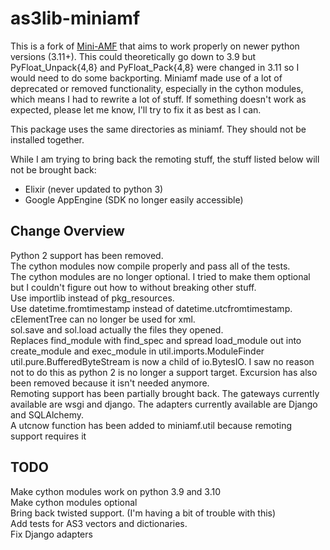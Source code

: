 # as3lib-miniamf
This is a fork of <a href="https://pypi.org/project/Mini-AMF/">Mini-AMF</a> that aims to work properly on newer python versions (3.11+). This could theoretically go down to 3.9 but PyFloat_Unpack{4,8} and PyFloat_Pack{4,8} were changed in 3.11 so I would need to do some backporting. Miniamf made use of a lot of deprecated or removed functionality, especially in the cython modules, which means I had to rewrite a lot of stuff. If something doesn't work as expected, please let me know, I'll try to fix it as best as I can.

This package uses the same directories as miniamf. They should not be installed together.

While I am trying to bring back the remoting stuff, the stuff listed below will not be brought back:
- Elixir (never updated to python 3)
- Google AppEngine (SDK no longer easily accessible)

## Change Overview
Python 2 support has been removed.
<br>The cython modules now compile properly and pass all of the tests.
<br>The cython modules are no longer optional. I tried to make them optional but I couldn't figure out how to without breaking other stuff.
<br>Use importlib instead of pkg_resources.
<br>Use datetime.fromtimestamp instead of datetime.utcfromtimestamp.
<br>cElementTree can no longer be used for xml.
<br>sol.save and sol.load actually the files they opened.
<br>Replaces find_module with find_spec and spread load_module out into create_module and exec_module in util.imports.ModuleFinder
<br>util.pure.BufferedByteStream is now a child of io.BytesIO. I saw no reason not to do this as python 2 is no longer a support target. Excursion has also been removed because it isn't needed anymore.
<br>Remoting support has been partially brought back. The gateways currently available are wsgi and django. The adapters currently available are Django and SQLAlchemy.
<br>A utcnow function has been added to miniamf.util because remoting support requires it

## TODO
Make cython modules work on python 3.9 and 3.10
<br>Make cython modules optional
<br>Bring back twisted support. (I'm having a bit of trouble with this)
<br>Add tests for AS3 vectors and dictionaries.
<br>Fix Django adapters
